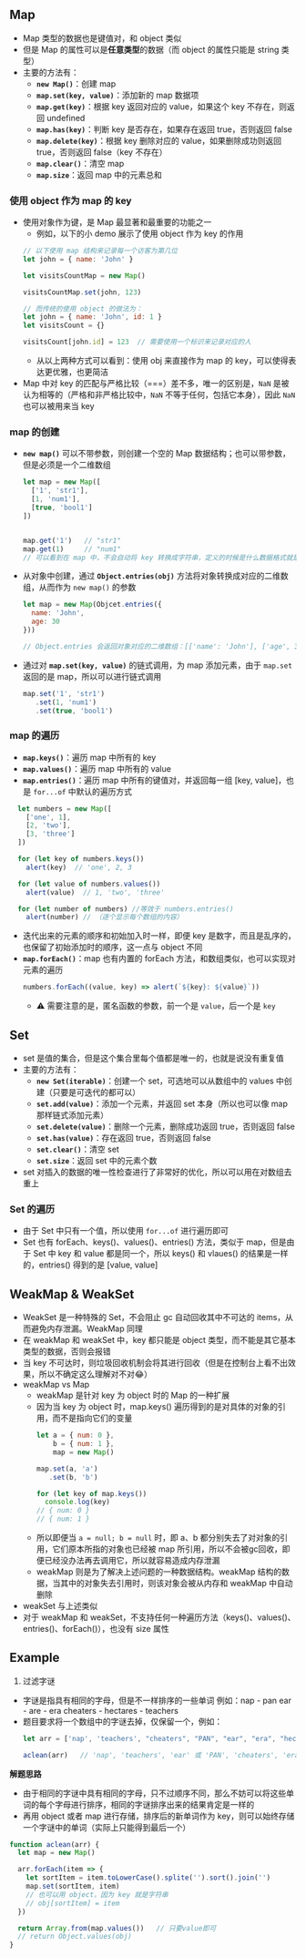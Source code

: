 ## Map
+ Map 类型的数据也是键值对，和 object 类似
+ 但是 Map 的属性可以是**任意类型**的数据（而 object 的属性只能是 string 类型）
+ 主要的方法有：
  + **`new Map()`**：创建 map
  + **`map.set(key, value)`**：添加新的 map 数据项
  + **`map.get(key)`**：根据 key 返回对应的 value，如果这个 key 不存在，则返回 undefined
  + **`map.has(key)`**：判断 key 是否存在，如果存在返回 true，否则返回 false
  + **`map.delete(key)`**：根据 key 删除对应的 value，如果删除成功则返回 true，否则返回 false（key 不存在）
  + **`map.clear()`**：清空 map
  + **`map.size`**：返回 map 中的元素总和

### 使用 object 作为 map 的 key
+ 使用对象作为键，是 Map 最显著和最重要的功能之一
  + 例如，以下的小 demo 展示了使用 object 作为 key 的作用
  ```javascript
  // 以下使用 map 结构来记录每一个访客为第几位
  let john = { name: 'John' }

  let visitsCountMap = new Map()

  visitsCountMap.set(john, 123)

  // 而传统的使用 object 的做法为：
  let john = { name: 'John', id: 1 }  
  let visitsCount = {}
  
  visitsCount[john.id] = 123  // 需要使用一个标识来记录对应的人
  ```
  + 从以上两种方式可以看到：使用 obj 来直接作为 map 的 key，可以使得表达更优雅，也更简洁
+ Map 中对 key 的匹配与严格比较（===）差不多，唯一的区别是，`NaN` 是被认为相等的（严格和非严格比较中，`NaN` 不等于任何，包括它本身），因此 `NaN` 也可以被用来当 key

### map 的创建
+ **`new map()`** 可以不带参数，则创建一个空的 Map 数据结构；也可以带参数，但是必须是一个二维数组
  ```javascript
  let map = new Map([
    ['1', 'str1'],
    [1, 'num1'],
    [true, 'bool1']
  ])


  map.get('1')   // "str1"
  map.get(1)     // "num1"
  // 可以看到在 map 中，不会自动将 key 转换成字符串，定义的时候是什么数据格式就是什么数据格式
  ```
+ 从对象中创建，通过 **`Object.entries(obj)`** 方法将对象转换成对应的二维数组，从而作为 `new map()` 的参数
  ```javascript
  let map = new Map(Objcet.entries({
    name: 'John',
    age: 30
  }))

  // Object.entries 会返回对象对应的二维数组：[['name': 'John'], ['age', 30]]
  ```
+ 通过对 **`map.set(key, value)`** 的链式调用，为 map 添加元素，由于 `map.set` 返回的是 map，所以可以进行链式调用
  ```javascript
  map.set('1', 'str1')
     .set(1, 'num1')
     .set(true, 'bool1')
  ```

### map 的遍历
+ **`map.keys()`**：遍历 map 中所有的 key
+ **`map.values()`**：遍历 map 中所有的 value
+ **`map.entries()`**：遍历 map 中所有的键值对，并返回每一组 [key, value]，也是 `for...of` 中默认的遍历方式
```javascript
  let numbers = new Map([
    ['one', 1],
    [2, 'two'],
    [3, 'three']
  ])

  for (let key of numbers.keys())
    alert(key)  // 'one', 2, 3

  for (let value of numbers.values())
    alert(value)  // 1, 'two', 'three'

  for (let number of numbers) //等效于 numbers.entries()   
    alert(number) // （逐个显示每个数组的内容）
```
+ 迭代出来的元素的顺序和初始加入时一样，即便 key 是数字，而且是乱序的，也保留了初始添加时的顺序，这一点与 object 不同
+ **`map.forEach()`**：map 也有内置的 forEach 方法，和数组类似，也可以实现对元素的遍历
  ```javascript
  numbers.forEach((value, key) => alert(`${key}: ${value}`))
  ```
  + ⚠️ 需要注意的是，匿名函数的参数，前一个是 `value`，后一个是 `key`

## Set
+ set 是值的集合，但是这个集合里每个值都是唯一的，也就是说没有重复值
+ 主要的方法有：
  + **`new Set(iterable)`**：创建一个 set，可选地可以从数组中的 values 中创建（只要是可迭代的都可以）
  + **`set.add(value)`**：添加一个元素，并返回 set 本身（所以也可以像 map 那样链式添加元素）
  + **`set.delete(value)`**：删除一个元素，删除成功返回 true，否则返回 false
  + **`set.has(value)`**：存在返回 true，否则返回 false
  + **`set.clear()`**：清空 set
  + **`set.size`**：返回 set 中的元素个数
+ set 对插入的数据的唯一性检查进行了非常好的优化，所以可以用在对数组去重上

### Set 的遍历
+ 由于 Set 中只有一个值，所以使用 `for...of` 进行遍历即可
+ Set 也有 forEach、keys()、values()、entries() 方法，类似于 map，但是由于 Set 中 key 和 value 都是同一个，所以 keys() 和 vlaues() 的结果是一样的，entries() 得到的是 [value, value]

## WeakMap & WeakSet
+ WeakSet 是一种特殊的 Set，不会阻止 gc 自动回收其中不可达的 items，从而避免内存泄漏。WeakMap 同理
+ 在 weakMap 和 weakSet 中，key 都只能是 object 类型，而不能是其它基本类型的数据，否则会报错
+ 当 key 不可达时，则垃圾回收机制会将其进行回收（但是在控制台上看不出效果，所以不确定这么理解对不对😂）
+ weakMap vs Map
  + weakMap 是针对 key 为 object 时的 Map 的一种扩展
  + 因为当 key 为 object 时，map.keys() 遍历得到的是对具体的对象的引用，而不是指向它们的变量
    ```javascript
    let a = { num: 0 },
        b = { num: 1 },
        map = new Map()

    map.set(a, 'a')
       .set(b, 'b')

    for (let key of map.keys())
      console.log(key)
    // { num: 0 }
    // { num: 1 }
    ```
  + 所以即便当 `a = null; b = null` 时，即 a、b 都分别失去了对对象的引用，它们原本所指的对象也已经被 map 所引用，所以不会被gc回收，即便已经没办法再去调用它，所以就容易造成内存泄漏
  + weakMap 则是为了解决上述问题的一种数据结构。weakMap 结构的数据，当其中的对象失去引用时，则该对象会被从内存和 weakMap 中自动删除
+ weakSet 与上述类似
+ 对于 weakMap 和 weakSet，不支持任何一种遍历方法（keys()、values()、entries()、forEach()），也没有 size 属性


## Example
1. 过滤字谜   
  + 字谜是指具有相同的字母，但是不一样排序的一些单词
    例如：nap - pan
         ear - are - era
         cheaters - hectares - teachers
  + 题目要求将一个数组中的字谜去掉，仅保留一个，例如：
    ```javascript
    let arr = ['nap', 'teachers', "cheaters", "PAN", "ear", "era", "hectares"]

    aclean(arr)   // 'nap', 'teachers', 'ear' 或 'PAN', 'cheaters', 'era'（反正每种字谜只保留一个）
    ```
  **解题思路**   
  + 由于相同的字谜中具有相同的字母，只不过顺序不同，那么不妨可以将这些单词的每个字母进行排序，相同的字谜排序出来的结果肯定是一样的   
  + 再用 object 或者 map 进行存储，排序后的新单词作为 key，则可以始终存储一个字谜中的单词（实际上只能得到最后一个）
  ```javascript
  function aclean(arr) {
    let map = new Map()

    arr.forEach(item => {
      let sortItem = item.toLowerCase().splite('').sort().join('')
      map.set(sortItem, item)   
      // 也可以用 object，因为 key 就是字符串
      // obj[sortItem] = item
    })

    return Array.from(map.values())   // 只要value即可
    // return Object.values(obj)
  }
  ```
